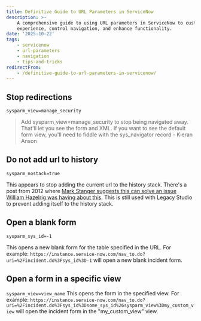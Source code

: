 ```yaml
---
title: Definitive Guide to URL Parameters in ServiceNow
description: >-
    A comprehensive guide to using URL parameters in ServiceNow to customize user
    experience, control navigation, and enhance functionality.
date: '2025-10-22'
tags:
    - servicenow
    - url-parameters
    - navigation
    - tips-and-tricks
redirectFrom:
    - /definitive-guide-to-url-parameters-in-servicenow/
---
```


## Stop redirections

`sysparm_view=manage_security`

> Add sysparm_view=manage_security to stop being navigated away. That'll let you see the form and XML. If you want to see the default form view, you'll need to fiddle with the sys_navigator record - Kieran Anson

## Do not add url to history

`sysparm_nostack=true`

This appears to stop adding the current url to the history stack.  There's a post from 2012 where [Mark Stanger suggests this can solve an issue William Hazelrig was having about this](https://www.servicenow.com/community/developer-forum/how-do-you-prevent-a-form-from-adding-itself-to-the-navigation/m-p/1830653).  This is still used with Legacy Studio to prevent adding itself to the history stack.

## Open a blank form

`sysparm_sys_id=-1`

This opens a new blank form for the table specified in the URL.  For example:
`https://instance.service-now.com/nav_to.do?uri=%2Fincident.do%3Fsys_id%3D-1`
will open a new blank incident form.

## Open a form in a specific view

`sysparm_view=view_name`
This opens the form in the specified view.  For example:
`https://instance.service-now.com/nav_to.do?uri=%2Fincident.do%3Fsys_id%3Dsome_sys_id%26sysparm_view%3Dmy_custom_view`
will open the incident form in the "my_custom_view" view.